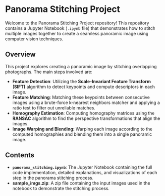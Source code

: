 # Panorama Stitching Project

Welcome to the Panorama Stitching Project repository! This repository contains a Jupyter Notebook (`.ipynb` file) that demonstrates how to stitch multiple images together to create a seamless panoramic image using computer vision techniques.

## Overview

This project explores creating a panoramic image by stitching overlapping photographs. The main steps involved are:

- **Feature Detection**: Utilizing the **Scale-Invariant Feature Transform (SIFT)** algorithm to detect keypoints and compute descriptors in each image.
- **Feature Matching**: Matching these keypoints between consecutive images using a brute-force k-nearest neighbors matcher and applying a ratio test to filter out unreliable matches.
- **Homography Estimation**: Computing homography matrices using the **RANSAC** algorithm to find the perspective transformations that align the images.
- **Image Warping and Blending**: Warping each image according to the computed homographies and blending them into a single panoramic image.

## Contents

- **`panorama_stitching.ipynb`**: The Jupyter Notebook containing the full code implementation, detailed explanations, and visualizations of each step in the panorama stitching process.
- **sample_imgs.zip**: A zip file containing the input images used in the notebook to demonstrate the stitching process.
